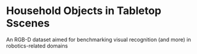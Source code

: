 # Household Objects in Tabletop Sscenes
An RGB-D dataset aimed for benchmarking visual recognition (and more) in robotics-related domains
